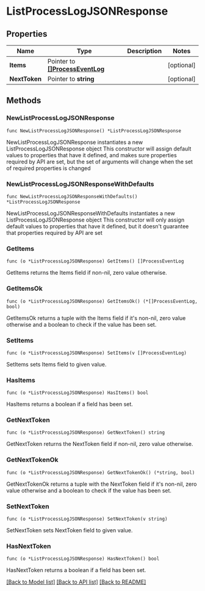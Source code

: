 # ListProcessLogJSONResponse

## Properties

Name | Type | Description | Notes
------------ | ------------- | ------------- | -------------
**Items** | Pointer to [**[]ProcessEventLog**](ProcessEventLog.md) |  | [optional] 
**NextToken** | Pointer to **string** |  | [optional] 

## Methods

### NewListProcessLogJSONResponse

`func NewListProcessLogJSONResponse() *ListProcessLogJSONResponse`

NewListProcessLogJSONResponse instantiates a new ListProcessLogJSONResponse object
This constructor will assign default values to properties that have it defined,
and makes sure properties required by API are set, but the set of arguments
will change when the set of required properties is changed

### NewListProcessLogJSONResponseWithDefaults

`func NewListProcessLogJSONResponseWithDefaults() *ListProcessLogJSONResponse`

NewListProcessLogJSONResponseWithDefaults instantiates a new ListProcessLogJSONResponse object
This constructor will only assign default values to properties that have it defined,
but it doesn't guarantee that properties required by API are set

### GetItems

`func (o *ListProcessLogJSONResponse) GetItems() []ProcessEventLog`

GetItems returns the Items field if non-nil, zero value otherwise.

### GetItemsOk

`func (o *ListProcessLogJSONResponse) GetItemsOk() (*[]ProcessEventLog, bool)`

GetItemsOk returns a tuple with the Items field if it's non-nil, zero value otherwise
and a boolean to check if the value has been set.

### SetItems

`func (o *ListProcessLogJSONResponse) SetItems(v []ProcessEventLog)`

SetItems sets Items field to given value.

### HasItems

`func (o *ListProcessLogJSONResponse) HasItems() bool`

HasItems returns a boolean if a field has been set.

### GetNextToken

`func (o *ListProcessLogJSONResponse) GetNextToken() string`

GetNextToken returns the NextToken field if non-nil, zero value otherwise.

### GetNextTokenOk

`func (o *ListProcessLogJSONResponse) GetNextTokenOk() (*string, bool)`

GetNextTokenOk returns a tuple with the NextToken field if it's non-nil, zero value otherwise
and a boolean to check if the value has been set.

### SetNextToken

`func (o *ListProcessLogJSONResponse) SetNextToken(v string)`

SetNextToken sets NextToken field to given value.

### HasNextToken

`func (o *ListProcessLogJSONResponse) HasNextToken() bool`

HasNextToken returns a boolean if a field has been set.


[[Back to Model list]](../README.md#documentation-for-models) [[Back to API list]](../README.md#documentation-for-api-endpoints) [[Back to README]](../README.md)


